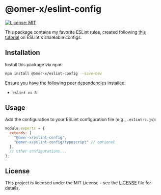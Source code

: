 # @omer-x/eslint-config

[![License: MIT](https://img.shields.io/badge/License-MIT-yellow.svg)](https://opensource.org/licenses/MIT)

This package contains my favorite ESLint rules, created following [this tutorial](https://eslint.org/docs/latest/extend/shareable-configs) on ESLint's shareable configs.

## Installation

Install this package via npm:

```bash
npm install @omer-x/eslint-config --save-dev
```

Ensure you have the following peer dependencies installed:

- `eslint >= 8`

## Usage

Add the configuration to your ESLint configuration file (e.g., `.eslintrc.js`):

```javascript
module.exports = {
  extends: [
    "@omer-x/eslint-config",
    "@omer-x/eslint-config/typescript" // optional
  ],
  // other configurations...
};
```

## License

This project is licensed under the MIT License - see the [LICENSE](LICENSE) file for details.

